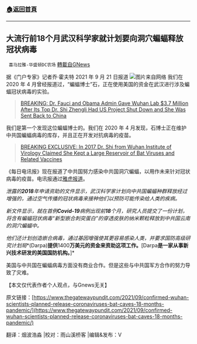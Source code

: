 ###  [:house:返回首頁](https://github.com/ourhimalayas/txt)
---


## 大流行前18个月武汉科学家就计划要向洞穴蝙蝠释放冠状病毒
` 喜马拉雅-华盛顿DC农场` [轉載自GNews](https://gnews.org/zh-hans/1550304/)

据《门户专家》记者乔·霍夫特 2021 年 9 月 21 日报道
![](https://assets.gnews.org/wp-content/uploads/2021/09/wh_adobespark.png)图片来自网络
我们在 2020 年 4 月曾经报道过，“蝙蝠博士”石，正在使用美国的资金在武汉进行涉及蝙蝠冠状病毒的实验。



> [BREAKING: Dr. Fauci and Obama Admin Gave Wuhan Lab $3.7 Million After Its Top Dr. Shi Zhengli Had US Project Shut Down and She Was Sent Back to China](https://www.thegatewaypundit.com/2020/04/breaking-dr-fauci-obama-admin-gave-wuhan-lab-3-7-million-top-dr-shi-zhengli-us-project-shut-sent-back-china/)



我们是第一个发现这位蝙蝠博士的。我们在 2020 年 4 月发现，石博士正在维护中共国蝙蝠病毒的库存，并且正在开发对抗病毒的疫苗。



> [BREAKING EXCLUSIVE: In 2017 Dr. Shi from Wuhan Institute of Virology Claimed She Kept a Large Reservoir of Bat Viruses and Related Vaccines](https://www.thegatewaypundit.com/2020/04/breaking-exclusive-2017-dr-shi-wuhan-institute-virology-claimed-kept-large-reservoir-bat-viruses-related-vaccines/)



《每日电讯报》现在报道了中共国努力感染中共国洞穴蝙蝠，以用作未来针对冠状病毒的疫苗。电讯报通过[雅虎报道](https://www.yahoo.com/news/wuhan-scientists-planned-release-skin-145326380.html)。

*泄露的**2018**年申请资助的文件显示，武汉科学家计划向中共国蝙蝠种群释放经过增强的，通过空气传播的冠状病毒来接种他们以预防可能传染给人类的疾病。*

*新文件显示，就在首例**Covid-19**病例出现前**18**个月，研究人员提交了一份计划，将含有蝙蝠冠状病毒“新型嵌合刺突蛋白”的穿透皮肤的纳米颗粒释放到中共国云南的洞穴蝙蝠中。*

*他们还计划创造嵌合病毒，通过基因增强使其更容易感染人类，并要求国防高级研究计划局**(Darpa)**提供**1400**万美元的资金来资助这项工作。**[Darpa**是一家从事新兴技术研发的美国国防机构。**]*

美国与中共国在蝙蝠病毒方面没有商业合作。但是这些与中共国军方合作的努力导致了灾难。

【本文仅代表作者个人观点，与Gnews无关】

原文链接：[https://www.thegatewaypundit.com/2021/09/confirmed-wuhan-scientists-planned-release-coronaviruses-bat-caves-18-months-pandemic/](https://www.thegatewaypundit.com/2021/09/confirmed-wuhan-scientists-planned-release-coronaviruses-bat-caves-18-months-pandemic/)

翻译：烟波浩淼 |校对：雨山溪桥客 |编辑&发布：V
